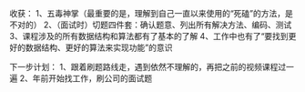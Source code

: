收获：
1、五毒神掌（最重要的是，理解到自己一直以来使用的“死磕”的方法，是不对的）
2、（面试时）切题四件套：确认题意、列出所有解决方法、编码、测试
3、课程涉及的所有数据结构和算法都有了基本的了解
4、工作中也有了“要找到更好的数据结构、更好的算法来实现功能”的意识

下一步计划：
1、跟着刷题路线走，遇到依然不理解的，再把之前的视频课程过一遍
2、年前开始找工作，刷公司的面试题

